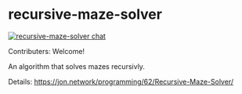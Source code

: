 # recursive-maze-solver

[![recursive-maze-solver chat](https://jon.network/chat/recursive-maze-solver/image/)](https://jon.network/chat/recursive-maze-solver)

Contributers: Welcome!

An algorithm that solves mazes recursivly.

Details: https://jon.network/programming/62/Recursive-Maze-Solver/
